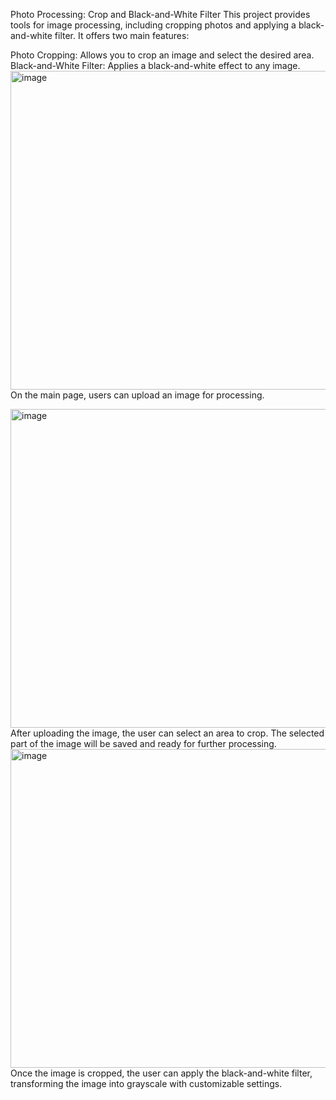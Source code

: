 




Photo Processing: Crop and Black-and-White Filter
This project provides tools for image processing, including cropping photos and applying a black-and-white filter. It offers two main features:

Photo Cropping: Allows you to crop an image and select the desired area.
Black-and-White Filter: Applies a black-and-white effect to any image.
<img width="510" alt="image" src="https://github.com/user-attachments/assets/25f6205d-7de9-4b5d-b97a-1d0b82992450">
On the main page, users can upload an image for processing.



<img width="510" alt="image" src="https://github.com/user-attachments/assets/192eec0e-d702-456e-94e5-4c9a38e2d376">
After uploading the image, the user can select an area to crop. The selected part of the image will be saved and ready for further processing.



<img width="510" alt="image" src="https://github.com/user-attachments/assets/3fdd6489-b333-4d64-acf0-66393b05ff1f">
Once the image is cropped, the user can apply the black-and-white filter, transforming the image into grayscale with customizable settings.

